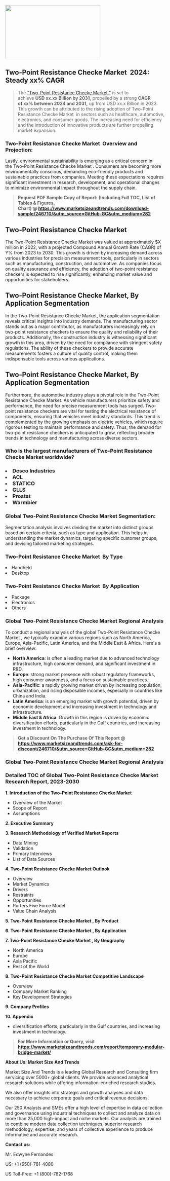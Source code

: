 <p><img class="alignnone size-medium wp-image-20088" src="https://ffe5etoiles.com/wp-content/uploads/2024/12/MST1-300x171.png" alt="" width="300" height="171" /></p><h2 id="ember46" class="ember-view reader-text-block__heading-2">Two-Point Resistance Checke Market &nbsp;2024: Steady&nbsp;xx% CAGR</h2><blockquote id="ember47" class="ember-view reader-text-block__blockquote">The&nbsp;<a class="app-aware-link " href="https://www.marketsizeandtrends.com/download-sample/246710/&utm_source=GitHub-GC&utm_medium=282" target="_blank" data-test-app-aware-link="">"Two-Point Resistance Checke Market "</a>&nbsp;is set to achieve&nbsp;<strong>USD&nbsp;xx.xx&nbsp;Billion by 2031,</strong>&nbsp;propelled by a strong&nbsp;<strong>CAGR of&nbsp;xx% between 2024 and 2031,</strong>&nbsp;up from USD xx.x Billion in 2023. This growth can be attributed to the rising adoption of&nbsp;Two-Point Resistance Checke Market &nbsp;in sectors such as healthcare, automotive, electronics, and consumer goods. The increasing need for efficiency and the introduction of innovative products are further propelling market expansion.</blockquote><h3 id="ember48" class="ember-view reader-text-block__heading-3">Two-Point Resistance Checke Market &nbsp;Overview and Projection:</h3><p id="ember49" class="ember-view reader-text-block__paragraph">Lastly, environmental sustainability is emerging as a critical concern in the&nbsp;Two-Point Resistance Checke Market . Consumers are becoming more environmentally conscious, demanding eco-friendly products and sustainable practices from companies. Meeting these expectations requires significant investment in research, development, and operational changes to minimize environmental impact throughout the supply chain.</p><blockquote id="ember50" class="ember-view reader-text-block__blockquote"><strong>Request PDF Sample Copy of Report: (Including Full TOC, List of Tables &amp; Figures, Chart)&nbsp;@&nbsp;<strong><a href="https://www.marketsizeandtrends.com/download-sample/246710/&utm_source=GitHub-GC&utm_medium=282" target="_blank">https://www.marketsizeandtrends.com/download-sample/246710/&utm_source=GitHub-GC&utm_medium=282</a></strong></strong></blockquote><h3 class=""> <h2>Two-Point Resistance Checke Market</h2><p>The Two-Point Resistance Checke Market was valued at approximately $X million in 2022, with a projected Compound Annual Growth Rate (CAGR) of Y% from 2023 to 2030. This growth is driven by increasing demand across various industries for precision measurement tools, particularly in sectors such as manufacturing, construction, and automotive. As companies focus on quality assurance and efficiency, the adoption of two-point resistance checkers is expected to rise significantly, enhancing market value and opportunities for stakeholders.</p><h2>Two-Point Resistance Checke Market, By Application Segmentation</h2><p>In the Two-Point Resistance Checke Market, the application segmentation reveals critical insights into industry demands. The manufacturing sector stands out as a major contributor, as manufacturers increasingly rely on two-point resistance checkers to ensure the quality and reliability of their products. Additionally, the construction industry is witnessing significant growth in this area, driven by the need for compliance with stringent safety regulations. The ability of these checkers to provide accurate measurements fosters a culture of quality control, making them indispensable tools across various applications.</p><h2>Two-Point Resistance Checke Market, By Application Segmentation</h2><p>Furthermore, the automotive industry plays a pivotal role in the Two-Point Resistance Checke Market. As vehicle manufacturers prioritize safety and performance, the need for precise measurement tools has surged. Two-point resistance checkers are vital for testing the electrical resistance of components, ensuring that vehicles meet industry standards. This trend is complemented by the growing emphasis on electric vehicles, which require rigorous testing to maintain performance and safety. Thus, the demand for two-point resistance checkers is anticipated to grow, reflecting broader trends in technology and manufacturing across diverse sectors.</p></h3><h3 id="" class="">Who is the largest manufacturers of&nbsp;Two-Point Resistance Checke Market worldwide?</h3><h3 class=""></Li><Li>Desco Industries</Li><Li> ACL</Li><Li> STATICO</Li><Li> GLLS</Li><Li> Prostat</Li><Li> Warmbier</h3><h3 id="ember53" class="ember-view reader-text-block__heading-3">Global&nbsp;Two-Point Resistance Checke Market Segmentation:</h3><p id="ember54" class="ember-view reader-text-block__paragraph">Segmentation analysis involves dividing the market into distinct groups based on certain criteria, such as type and application. This helps in understanding the market dynamics, targeting specific customer groups, and devising tailored marketing strategies.</p><h3 id="" class="">Two-Point Resistance Checke Market &nbsp;By Type</h3><p></Li><Li>Handheld</Li><Li> Desktop</p><h3 id="" class="">Two-Point Resistance Checke Market &nbsp;By Application</h3><p class=""></Li><Li>Package</Li><Li> Electronics</Li><Li> Others</p><h3 id="ember62" class="ember-view reader-text-block__heading-3">Global Two-Point Resistance Checke Market Regional Analysis</h3><p id="ember63" class="ember-view reader-text-block__paragraph">To conduct a regional analysis of the global Two-Point Resistance Checke Market , we typically examine various regions such as North America, Europe, Asia-Pacific, Latin America, and the Middle East &amp; Africa. Here's a brief overview:</p><ul><li><strong>North America</strong>: is often a leading market due to advanced technology infrastructure, high consumer demand, and significant investment in R&amp;D.</li><li><strong>Europe</strong>: strong market presence with robust regulatory frameworks, high consumer awareness, and a focus on sustainable practices.</li><li><strong>Asia-Pacific</strong>: a rapidly growing market driven by increasing population, urbanization, and rising disposable incomes, especially in countries like China and India.</li><li><strong>Latin America</strong>: is an emerging market with growth potential, driven by economic development and increasing investment in technology and infrastructure.</li><li><strong>Middle East &amp; Africa</strong>: Growth in this region is driven by economic diversification efforts, particularly in the Gulf countries, and increasing investment in technology.</li></ul><blockquote id="ember61" class="ember-view reader-text-block__blockquote"><strong>Get a Discount On The Purchase Of This Report @ <strong><a href="https://html-cleaner.com/" target="">https://www.marketsizeandtrends.com/ask-for-discount/246710/&utm_source=GitHub-GC&utm_medium=282</a></strong></strong></blockquote><h3 id="ember62" class="ember-view reader-text-block__heading-3">Global Two-Point Resistance Checke Market Regional Analysis</h3><h3 id="" class="">Detailed TOC of Global Two-Point Resistance Checke Market Research Report, 2023-2030</h3><p id="" class=""><strong>1. Introduction of the Two-Point Resistance Checke Market </strong></p><ul><li>Overview of the Market</li><li>Scope of Report</li><li>Assumptions</li></ul><p id="" class=""><strong>2. Executive Summary</strong></p><p id="" class=""><strong>3. Research Methodology of Verified Market Reports</strong></p><ul><li>Data Mining</li><li>Validation</li><li>Primary Interviews</li><li>List of Data Sources</li></ul><p id="" class=""><strong>4. Two-Point Resistance Checke Market Outlook</strong></p><ul><li>Overview</li><li>Market Dynamics</li><li>Drivers</li><li>Restraints</li><li>Opportunities</li><li>Porters Five Force Model</li><li>Value Chain Analysis</li></ul><p id="" class=""><strong>5. Two-Point Resistance Checke Market , By Product</strong></p><p id="" class=""><strong>6. Two-Point Resistance Checke Market , By Application</strong></p><p id="" class=""><strong>7. Two-Point Resistance Checke Market , By Geography</strong></p><ul><li>North America</li><li>Europe</li><li>Asia Pacific</li><li>Rest of the World</li></ul><p id="" class=""><strong>8. Two-Point Resistance Checke Market Competitive Landscape</strong></p><ul><li>Overview</li><li>Company Market Ranking</li><li>Key Development Strategies</li></ul><p id="" class=""><strong>9. Company Profiles</strong></p><p id="" class=""><strong>10. Appendix</strong></p><ul><li>diversification efforts, particularly in the Gulf countries, and increasing investment in technology.</li></ul><blockquote id="ember65" class="ember-view reader-text-block__blockquote"><strong>For More Information or Query, visit <strong><strong><a href="https://html-cleaner.com/" target="">https://www.marketsizeandtrends.com/report/temporary-modular-bridge-market/</a></strong></strong></strong></blockquote><p id="" class=""><strong>About Us: Market Size And Trends</strong></p><p id="" class="">Market Size And Trends is a leading Global Research and Consulting firm servicing over 5000+ global clients. We provide advanced analytical research solutions while offering information-enriched research studies.</p><p id="" class="">We also offer insights into strategic and growth analyses and data necessary to achieve corporate goals and critical revenue decisions.</p><p id="" class="">Our 250 Analysts and SMEs offer a high level of expertise in data collection and governance using industrial techniques to collect and analyze data on more than 25,000 high-impact and niche markets. Our analysts are trained to combine modern data collection techniques, superior research methodology, expertise, and years of collective experience to produce informative and accurate research.</p><p id="" class=""><strong>Contact us:</strong></p><p id="" class="">Mr. Edwyne Fernandes</p><p id="" class="">US: +1 (650)-781-4080</p><p id="" class="">US Toll-Free: +1 (800)-782-1768</p>
